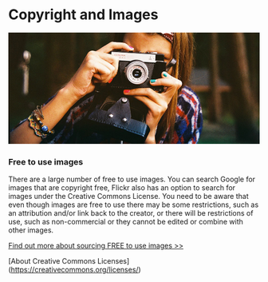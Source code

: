 # Copyright and Images
![woman photographer](repo_assets/woman-photographer.jpg)
### Free to use images

There are a large number of free to use images. You can search Google for images that are copyright free, Flickr also has an option to search for images under the Creative Commons License. You need to be aware that even though images are free to use there may be some restrictions, such as an attribution and/or link back to the creator, or there will be restrictions of use, such as non-commercial or they cannot be edited or combine with other images. 

[Find out more about sourcing FREE to use images >>](https://martinsolent.github.io/copyright/copyright2016_v2/)

[About Creative Commons Licenses] (https://creativecommons.org/licenses/)


